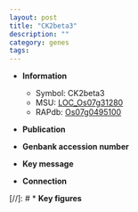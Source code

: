 ```yaml
---
layout: post
title: "CK2beta3"
description: ""
category: genes
tags: 
---
```


* **Information**  
    + Symbol: CK2beta3  
    + MSU: [LOC_Os07g31280](http://rice.uga.edu/cgi-bin/ORF_infopage.cgi?orf=LOC_Os07g31280)  
    + RAPdb: [Os07g0495100](http://rapdb.dna.affrc.go.jp/viewer/gbrowse_details/irgsp1?name=Os07g0495100)  

* **Publication**  

* **Genbank accession number**  

* **Key message**  

* **Connection**  

[//]: # * **Key figures**  


